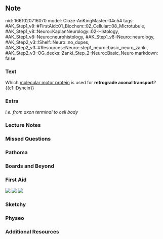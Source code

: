 ## Note
nid: 1661020716070
model: Cloze-AnKingMaster-04c54
tags: #AK_Step1_v8::#FirstAid::01_Biochem::02_Cellular::08_Microtubule, #AK_Step1_v8::Neuro::KaplanNeurology::02-Histology, #AK_Step1_v8::Neuro::neurohistology, #AK_Step1_v8::Neuro::neurology, #AK_Step2_v3::!Shelf::Neuro::no_dupes, #AK_Step2_v3::#Resources::Neuro::step1_neuro::basic_neuro_zanki, #AK_Step2_v3::OG_decks::Zanki_Step_2::Neuro::Basic_Neuro
markdown: false

### Text
<div>
  <div>
    Which <u>molecular motor protein</u> is used for <b>retrograde
    axonal transport</b>?
  </div>
  <div>
    {{c1::Dynein}}
  </div>
</div>

### Extra
<i>i.e. from axon terminal to cell body</i>

### Lecture Notes


### Missed Questions


### Pathoma


### Boards and Beyond


### First Aid
<img src="tmpklvUs_.png"> <img src="tmpSlDXY3.png"> <img src= 
"tmpYjvCIi.png">

### Sketchy


### Physeo


### Additional Resources

